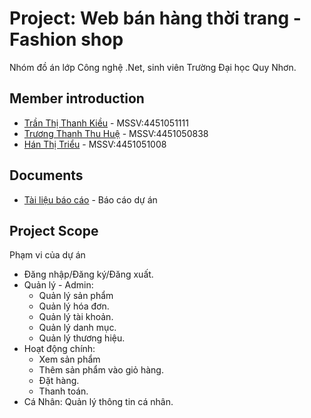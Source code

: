 # Project: Web bán hàng thời trang - Fashion shop

Nhóm đồ án lớp Công nghệ .Net, sinh viên Trường Đại học Quy Nhơn.

## Member introduction

* [Trần Thị Thanh Kiều](https://www.facebook.com/tukieefnah) - MSSV:4451051111
* [Trương Thanh Thu Huệ](https://www.facebook.com/thuhue.truong.2210) - MSSV:4451050838
* [Hán Thị Triểu](https://www.facebook.com/httrieu.2003) - MSSV:4451051008

## Documents

* [Tài liệu báo cáo](https://drive.google.com/file/d/1LsxCqe1gsO3mloIfK9sVFWzzefyEKOYi/view?usp=drive_link) - Báo cáo dự án


## Project Scope

Phạm vi của dự án

- Đăng nhập/Đăng ký/Đăng xuất.
- Quản lý - Admin:
  - Quản lý sản phẩm
  - Quản lý hóa đơn.
  - Quản lý tài khoản.
  - Quản lý danh mục.
  - Quản lý thương hiệu.
- Hoạt động chính:
  - Xem sản phẩm
  - Thêm sản phẩm vào giỏ hàng.
  - Đặt hàng.
  - Thanh toán.
- Cá Nhân: Quản lý thông tin cá nhân.
  
